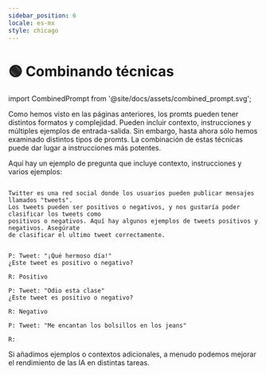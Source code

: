 ```yaml
---
sidebar_position: 6
locale: es-mx
style: chicago
---
```


# 🟢 Combinando técnicas

import CombinedPrompt from '@site/docs/assets/combined_prompt.svg';


<div style={{textAlign: 'center'}}>
  <CombinedPrompt style={{width:"500px",height:"300px",verticalAlign:"top"}}/>
</div>

Como hemos visto en las páginas anteriores, los promts pueden tener distintos formatos y complejidad. Pueden incluir contexto, instrucciones y múltiples ejemplos de entrada-salida. Sin embargo, hasta ahora sólo hemos examinado distintos tipos de promts. La combinación de estas técnicas puede dar lugar a instrucciones más potentes.

Aquí hay un ejemplo de pregunta que incluye contexto, instrucciones y varios ejemplos:

```text

Twitter es una red social donde los usuarios pueden publicar mensajes llamados "tweets".
Los tweets pueden ser positivos o negativos, y nos gustaría poder clasificar los tweets como 
positivos o negativos. Aquí hay algunos ejemplos de tweets positivos y negativos. Asegúrate
de clasificar el ultimo tweet correctamente.


P: Tweet: "¡Qué hermoso día!"
¿Este tweet es positivo o negativo?

R: Positivo

P: Tweet: "Odio esta clase"
¿Este tweet es positivo o negativo?

R: Negativo

P: Tweet: "Me encantan los bolsillos en los jeans"

R:
```

Si añadimos ejemplos o contextos adicionales, a menudo podemos mejorar el rendimiento de las IA en distintas tareas.

